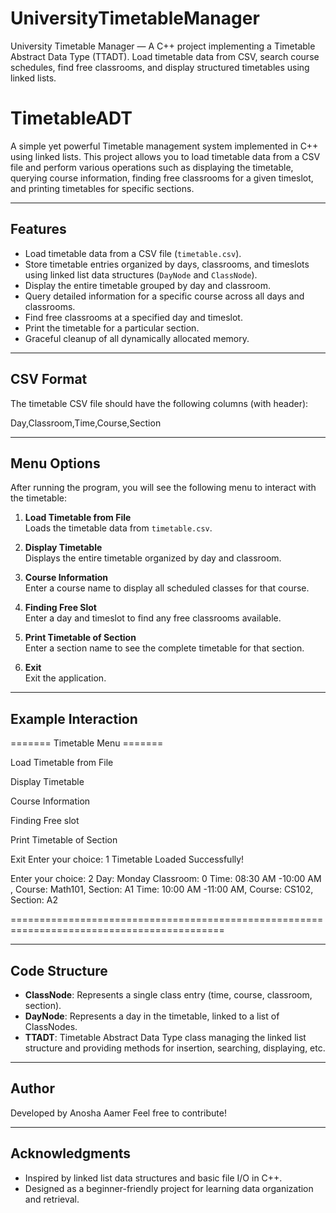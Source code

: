 # UniversityTimetableManager
 University Timetable Manager — A C++ project implementing a Timetable Abstract Data Type (TTADT).   Load timetable data from CSV, search course schedules, find free classrooms, and display structured timetables using linked lists.

# TimetableADT

A simple yet powerful Timetable management system implemented in C++ using linked lists. This project allows you to load timetable data from a CSV file and perform various operations such as displaying the timetable, querying course information, finding free classrooms for a given timeslot, and printing timetables for specific sections.

---

## Features

- Load timetable data from a CSV file (`timetable.csv`).
- Store timetable entries organized by days, classrooms, and timeslots using linked list data structures (`DayNode` and `ClassNode`).
- Display the entire timetable grouped by day and classroom.
- Query detailed information for a specific course across all days and classrooms.
- Find free classrooms at a specified day and timeslot.
- Print the timetable for a particular section.
- Graceful cleanup of all dynamically allocated memory.

---

## CSV Format

The timetable CSV file should have the following columns (with header):

Day,Classroom,Time,Course,Section

---

## Menu Options

After running the program, you will see the following menu to interact with the timetable:

1. **Load Timetable from File**  
   Loads the timetable data from `timetable.csv`.

2. **Display Timetable**  
   Displays the entire timetable organized by day and classroom.

3. **Course Information**  
   Enter a course name to display all scheduled classes for that course.

4. **Finding Free Slot**  
   Enter a day and timeslot to find any free classrooms available.

5. **Print Timetable of Section**  
   Enter a section name to see the complete timetable for that section.

6. **Exit**  
   Exit the application.

---

## Example Interaction

======= Timetable Menu =======

Load Timetable from File

Display Timetable

Course Information

Finding Free slot

Print Timetable of Section

Exit
Enter your choice: 1
Timetable Loaded Successfully!

Enter your choice: 2
Day: Monday
Classroom: 0
Time: 08:30 AM -10:00 AM , Course: Math101, Section: A1
Time: 10:00 AM  -11:00 AM, Course: CS102, Section: A2

===========================================================================================

---

## Code Structure

- **ClassNode**: Represents a single class entry (time, course, classroom, section).
- **DayNode**: Represents a day in the timetable, linked to a list of ClassNodes.
- **TTADT**: Timetable Abstract Data Type class managing the linked list structure and providing methods for insertion, searching, displaying, etc.

---

## Author

Developed by Anosha Aamer 
Feel free to contribute!

---

## Acknowledgments

- Inspired by linked list data structures and basic file I/O in C++.
- Designed as a beginner-friendly project for learning data organization and retrieval.
